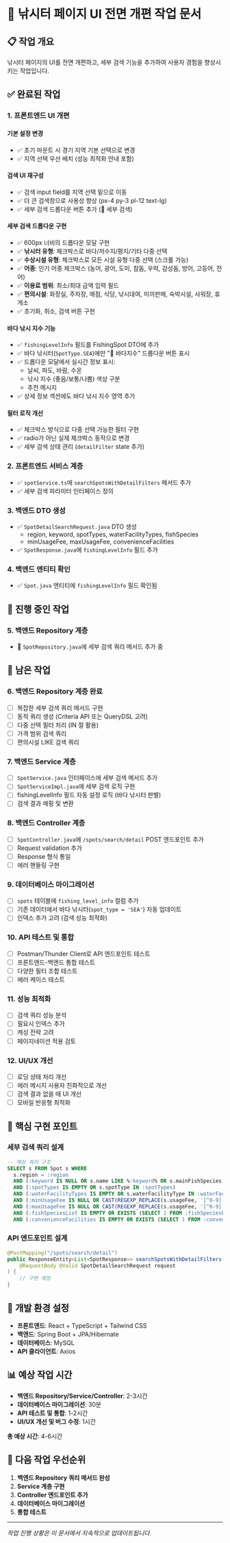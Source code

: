 # 🎣 낚시터 페이지 UI 전면 개편 작업 문서

## 📋 작업 개요

낚시터 페이지의 UI를 전면 개편하고, 세부 검색 기능을 추가하여 사용자 경험을 향상시키는 작업입니다.

## ✅ 완료된 작업

### 1. **프론트엔드 UI 개편**

#### 기본 설정 변경
- ✅ 초기 마운트 시 경기 지역 기본 선택으로 변경
- ✅ 지역 선택 우선 배치 (성능 최적화 안내 포함)

#### 검색 UI 재구성
- ✅ 검색 input field를 지역 선택 밑으로 이동
- ✅ 더 큰 검색창으로 사용성 향상 (px-4 py-3 pl-12 text-lg)
- ✅ 세부 검색 드롭다운 버튼 추가 (🔧 세부 검색)

#### 세부 검색 드롭다운 구현
- ✅ 600px 너비의 드롭다운 모달 구현
- ✅ **낚시터 유형**: 체크박스로 바다/저수지/평지/기타 다중 선택
- ✅ **수상시설 유형**: 체크박스로 모든 시설 유형 다중 선택 (스크롤 가능)
- ✅ **어종**: 인기 어종 체크박스 (농어, 광어, 도미, 참돔, 우럭, 감성돔, 방어, 고등어, 전어)
- ✅ **이용료 범위**: 최소/최대 금액 입력 필드
- ✅ **편의시설**: 화장실, 주차장, 매점, 식당, 낚시대여, 미끼판매, 숙박시설, 샤워장, 휴게소
- ✅ 초기화, 취소, 검색 버튼 구현

#### 바다 낚시 지수 기능
- ✅ `fishingLevelInfo` 필드를 FishingSpot DTO에 추가
- ✅ 바다 낚시터(`SpotType.SEA`)에만 "🌊 바다지수" 드롭다운 버튼 표시
- ✅ 드롭다운 모달에서 실시간 정보 표시:
  - 날씨, 파도, 바람, 수온
  - 낚시 지수 (좋음/보통/나쁨) 색상 구분
  - 추천 메시지
- ✅ 상세 정보 섹션에도 바다 낚시 지수 영역 추가

#### 필터 로직 개선
- ✅ 체크박스 방식으로 다중 선택 가능한 필터 구현
- ✅ radio가 아닌 실제 체크박스 동작으로 변경
- ✅ 세부 검색 상태 관리 (`detailFilter` state 추가)

### 2. **프론트엔드 서비스 계층**

- ✅ `spotService.ts`에 `searchSpotsWithDetailFilters` 메서드 추가
- ✅ 세부 검색 파라미터 인터페이스 정의

### 3. **백엔드 DTO 생성**

- ✅ `SpotDetailSearchRequest.java` DTO 생성
  - region, keyword, spotTypes, waterFacilityTypes, fishSpecies
  - minUsageFee, maxUsageFee, convenienceFacilities
- ✅ `SpotResponse.java`에 `fishingLevelInfo` 필드 추가

### 4. **백엔드 엔티티 확인**

- ✅ `Spot.java` 엔티티에 `fishingLevelInfo` 필드 확인됨

## 🚧 진행 중인 작업

### 5. **백엔드 Repository 계층**
- 🔄 `SpotRepository.java`에 세부 검색 쿼리 메서드 추가 중

## 📝 남은 작업

### 6. **백엔드 Repository 계층 완료**
- [ ] 복잡한 세부 검색 쿼리 메서드 구현
- [ ] 동적 쿼리 생성 (Criteria API 또는 QueryDSL 고려)
- [ ] 다중 선택 필터 처리 (IN 절 활용)
- [ ] 가격 범위 검색 쿼리
- [ ] 편의시설 LIKE 검색 쿼리

### 7. **백엔드 Service 계층**
- [ ] `SpotService.java` 인터페이스에 세부 검색 메서드 추가
- [ ] `SpotServiceImpl.java`에 세부 검색 로직 구현
- [ ] fishingLevelInfo 필드 자동 설정 로직 (바다 낚시터 판별)
- [ ] 검색 결과 매핑 및 변환

### 8. **백엔드 Controller 계층**
- [ ] `SpotController.java`에 `/spots/search/detail` POST 엔드포인트 추가
- [ ] Request validation 추가
- [ ] Response 형식 통일
- [ ] 에러 핸들링 구현

### 9. **데이터베이스 마이그레이션**
- [ ] `spots` 테이블에 `fishing_level_info` 컬럼 추가
- [ ] 기존 데이터에서 바다 낚시터(`spot_type = 'SEA'`) 자동 업데이트
- [ ] 인덱스 추가 고려 (검색 성능 최적화)

### 10. **API 테스트 및 통합**
- [ ] Postman/Thunder Client로 API 엔드포인트 테스트
- [ ] 프론트엔드-백엔드 통합 테스트
- [ ] 다양한 필터 조합 테스트
- [ ] 에러 케이스 테스트

### 11. **성능 최적화**
- [ ] 검색 쿼리 성능 분석
- [ ] 필요시 인덱스 추가
- [ ] 캐싱 전략 고려
- [ ] 페이지네이션 적용 검토

### 12. **UI/UX 개선**
- [ ] 로딩 상태 처리 개선
- [ ] 에러 메시지 사용자 친화적으로 개선
- [ ] 검색 결과 없을 때 UI 개선
- [ ] 모바일 반응형 최적화

## 🎯 핵심 구현 포인트

### 세부 검색 쿼리 설계

```sql
-- 예상 쿼리 구조
SELECT s FROM Spot s WHERE
  s.region = :region
  AND (:keyword IS NULL OR s.name LIKE %:keyword% OR s.mainFishSpecies LIKE %:keyword%)
  AND (:spotTypes IS EMPTY OR s.spotType IN :spotTypes)
  AND (:waterFacilityTypes IS EMPTY OR s.waterFacilityType IN :waterFacilityTypes)
  AND (:minUsageFee IS NULL OR CAST(REGEXP_REPLACE(s.usageFee, '[^0-9]', '') AS INTEGER) >= :minUsageFee)
  AND (:maxUsageFee IS NULL OR CAST(REGEXP_REPLACE(s.usageFee, '[^0-9]', '') AS INTEGER) <= :maxUsageFee)
  AND (:fishSpeciesList IS EMPTY OR EXISTS (SELECT 1 FROM :fishSpeciesList f WHERE s.mainFishSpecies LIKE CONCAT('%', f, '%')))
  AND (:convenienceFacilities IS EMPTY OR EXISTS (SELECT 1 FROM :convenienceFacilities cf WHERE s.convenienceFacilities LIKE CONCAT('%', cf, '%')))
```

### API 엔드포인트 설계

```java
@PostMapping("/spots/search/detail")
public ResponseEntity<List<SpotResponse>> searchSpotsWithDetailFilters(
    @RequestBody @Valid SpotDetailSearchRequest request
) {
    // 구현 예정
}
```

## 🔧 개발 환경 설정

- **프론트엔드**: React + TypeScript + Tailwind CSS
- **백엔드**: Spring Boot + JPA/Hibernate
- **데이터베이스**: MySQL
- **API 클라이언트**: Axios

## 📊 예상 작업 시간

- **백엔드 Repository/Service/Controller**: 2-3시간
- **데이터베이스 마이그레이션**: 30분
- **API 테스트 및 통합**: 1-2시간
- **UI/UX 개선 및 버그 수정**: 1시간

**총 예상 시간**: 4-6시간

## 🚀 다음 작업 우선순위

1. **백엔드 Repository 쿼리 메서드 완성**
2. **Service 계층 구현**
3. **Controller 엔드포인트 추가**
4. **데이터베이스 마이그레이션**
5. **통합 테스트**

---

*작업 진행 상황은 이 문서에서 지속적으로 업데이트됩니다.*